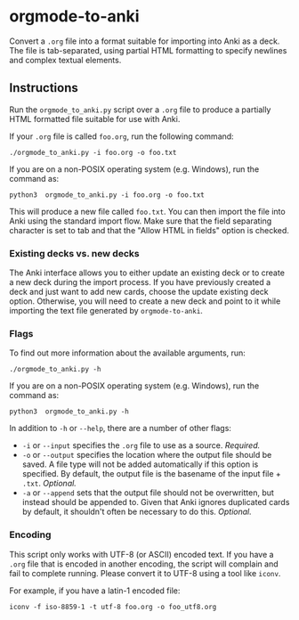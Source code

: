 # orgmode-to-anki

Convert a `.org` file into a format suitable for importing into Anki as a deck. The file is tab-separated, using partial HTML formatting to specify newlines and complex textual elements.

## Instructions

Run the `orgmode_to_anki.py` script over a `.org` file to produce a partially HTML formatted file suitable for use with Anki.

If your `.org` file is called `foo.org`, run the following command:

```./orgmode_to_anki.py -i foo.org -o foo.txt```

If you are on a non-POSIX operating system (e.g. Windows), run the command as:

```python3  orgmode_to_anki.py -i foo.org -o foo.txt```

This will produce a new file called `foo.txt`. You can then import the file into Anki using the standard import flow. Make sure that the field separating character is set to tab and that the "Allow HTML in fields" option is checked.

### Existing decks vs. new decks

The Anki interface allows you to either update an existing deck or to create a new deck during the import process. If you have previously created a deck and just want to add new cards, choose the update existing deck option. Otherwise, you will need to create a new deck and point to it while importing the text file generated by `orgmode-to-anki`.

### Flags

To find out more information about the available arguments, run:

```./orgmode_to_anki.py -h```

If you are on a non-POSIX operating system (e.g. Windows), run the command as:

```python3  orgmode_to_anki.py -h```

In addition to `-h` or `--help`, there are a number of other flags:

* `-i` or `--input` specifies the `.org` file to use as a source. *Required.*
* `-o` or `--output` specifies the location where the output file should be saved. A file type will not be added automatically if this option is specified. By default, the output file is the basename of the input file + `.txt`. *Optional.*
* `-a` or `--append` sets that the output file should not be overwritten, but instead should be appended to. Given that Anki ignores duplicated cards by default, it shouldn't often be necessary to do this. *Optional.*

### Encoding

This script only works with UTF-8 (or ASCII) encoded text. If you have a `.org` file that is encoded in another encoding, the script will complain and fail to complete running. Please convert it to UTF-8 using a tool like `iconv`.

For example, if you have a latin-1 encoded file:

```iconv -f iso-8859-1 -t utf-8 foo.org -o foo_utf8.org```
